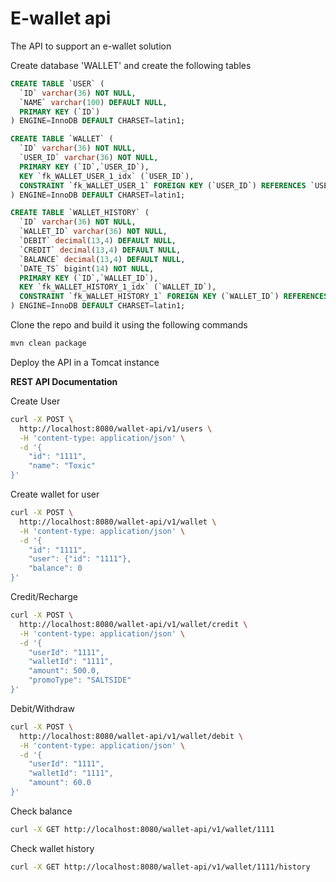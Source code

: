 # E-wallet api

The API to support an e-wallet solution

Create database 'WALLET' and create the following tables

```sql
CREATE TABLE `USER` (
  `ID` varchar(36) NOT NULL,
  `NAME` varchar(100) DEFAULT NULL,
  PRIMARY KEY (`ID`)
) ENGINE=InnoDB DEFAULT CHARSET=latin1;

CREATE TABLE `WALLET` (
  `ID` varchar(36) NOT NULL,
  `USER_ID` varchar(36) NOT NULL,
  PRIMARY KEY (`ID`,`USER_ID`),
  KEY `fk_WALLET_USER_1_idx` (`USER_ID`),
  CONSTRAINT `fk_WALLET_USER_1` FOREIGN KEY (`USER_ID`) REFERENCES `USER` (`ID`) ON DELETE NO ACTION ON UPDATE NO ACTION
) ENGINE=InnoDB DEFAULT CHARSET=latin1;

CREATE TABLE `WALLET_HISTORY` (
  `ID` varchar(36) NOT NULL,
  `WALLET_ID` varchar(36) NOT NULL,
  `DEBIT` decimal(13,4) DEFAULT NULL,
  `CREDIT` decimal(13,4) DEFAULT NULL,
  `BALANCE` decimal(13,4) DEFAULT NULL,
  `DATE_TS` bigint(14) NOT NULL,
  PRIMARY KEY (`ID`,`WALLET_ID`),
  KEY `fk_WALLET_HISTORY_1_idx` (`WALLET_ID`),
  CONSTRAINT `fk_WALLET_HISTORY_1` FOREIGN KEY (`WALLET_ID`) REFERENCES `WALLET` (`ID`) ON DELETE NO ACTION ON UPDATE NO ACTION
) ENGINE=InnoDB DEFAULT CHARSET=latin1;
```

Clone the repo and build it using the following commands

```bash
mvn clean package
```

Deploy the API in a Tomcat instance


**REST API Documentation**

Create User

```bash
curl -X POST \
  http://localhost:8080/wallet-api/v1/users \
  -H 'content-type: application/json' \
  -d '{
	"id": "1111",
	"name": "Toxic"
}'
```

Create wallet for user 

```bash
curl -X POST \
  http://localhost:8080/wallet-api/v1/wallet \
  -H 'content-type: application/json' \
  -d '{
	"id": "1111",
	"user": {"id": "1111"},
	"balance": 0
}'
```

Credit/Recharge

```bash
curl -X POST \
  http://localhost:8080/wallet-api/v1/wallet/credit \
  -H 'content-type: application/json' \
  -d '{
	"userId": "1111",
	"walletId": "1111",
	"amount": 500.0,
	"promoType": "SALTSIDE"
}'
```

Debit/Withdraw

```bash
curl -X POST \
  http://localhost:8080/wallet-api/v1/wallet/debit \
  -H 'content-type: application/json' \
  -d '{
	"userId": "1111",
	"walletId": "1111",
	"amount": 60.0
}'
```

Check balance

```bash
curl -X GET http://localhost:8080/wallet-api/v1/wallet/1111
```

Check wallet history

```bash
curl -X GET http://localhost:8080/wallet-api/v1/wallet/1111/history
```
